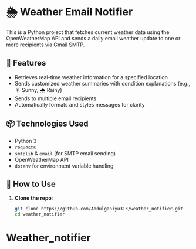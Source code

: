 # 🌦️ Weather Email Notifier

This is a Python project that fetches current weather data using the OpenWeatherMap API and sends a daily email weather update to one or more recipients via Gmail SMTP.

## 🚀 Features

- Retrieves real-time weather information for a specified location
- Sends customized weather summaries with condition explanations (e.g., ☀️ Sunny, 🌧️ Rainy)
- Sends to multiple email recipients
- Automatically formats and styles messages for clarity

## 📦 Technologies Used

- Python 3
- `requests`
- `smtplib` & `email` (for SMTP email sending)
- OpenWeatherMap API
- `dotenv` for environment variable handling

## 📄 How to Use

1. **Clone the repo**:
   ```bash
   git clone https://github.com/Abdulganiyu313/weather_notifier.git
   cd weather_notifier
# Weather_notifier
